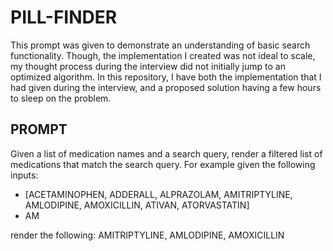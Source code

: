 # PILL-FINDER
This prompt was given to demonstrate an understanding of basic search
functionality.  Though, the implementation I created was not ideal to
scale, my thought process during the interview did not initially jump
to an optimized algorithm. In this repository, I have both the 
implementation that I had given during the interview, and a proposed
solution having a few hours to sleep on the problem.

## PROMPT
Given a list of medication names and a search query, render a filtered
list of medications that match the search query.  For example given
the following inputs:
- [ACETAMINOPHEN,
ADDERALL,
ALPRAZOLAM,
AMITRIPTYLINE,
AMLODIPINE,
AMOXICILLIN,
ATIVAN,
ATORVASTATIN]
- AM

render the following:
AMITRIPTYLINE,
AMLODIPINE,
AMOXICILLIN



